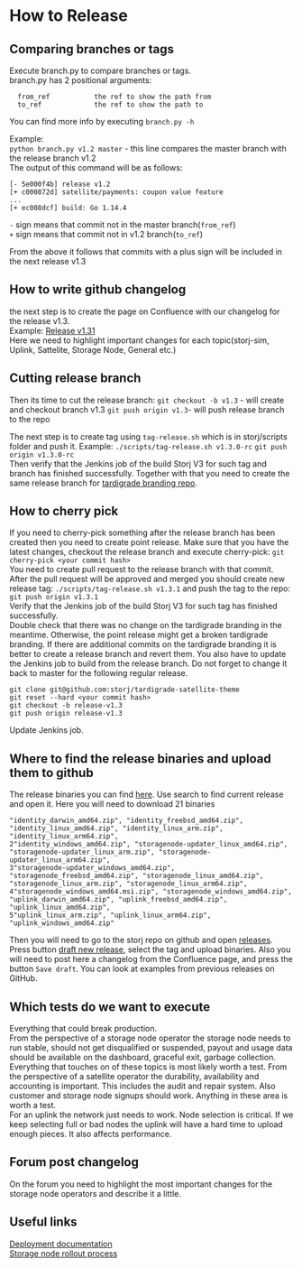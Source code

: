 # How to Release
## Comparing branches or tags

Execute branch.py to compare branches or tags.  
branch.py has 2 positional arguments:
```
  from_ref           the ref to show the path from
  to_ref             the ref to show the path to
```
You can find more info by executing `branch.py -h`

Example:  
`python branch.py v1.2 master` - this line compares the master branch with the release branch v1.2  
The output of this command will be as follows:
```
[- 5e000f4b] release v1.2
[+ c000872d] satellite/payments: coupon value feature
...
[+ ec008dcf] build: Go 1.14.4
```
`-` sign means that commit not in the master branch(`from_ref`)  
`+` sign means that commit not in v1.2 branch(`to_ref`)

From the above it follows that commits with a plus sign will be included in the next release v1.3

## How to write github changelog

the next step is to create the page on Confluence with our changelog for the release v1.3.   
Example: [Release v1.31](https://storjlabs.atlassian.net/wiki/spaces/ENG/pages/1812791357/Release%2Bv1.31)  
Here we need to highlight important changes for each topic(storj-sim, Uplink, Sattelite, Storage Node, General etc.)

## Cutting release branch

Then its time to cut the release branch:
`git checkout -b v1.3` - will create and checkout branch v1.3 
`git push origin v1.3`- will push release branch to the repo

The next step is to create tag using `tag-release.sh` which is in storj/scripts folder and push it.
Example:
`./scripts/tag-release.sh v1.3.0-rc`
`git push origin v1.3.0-rc`  
Then verify that the Jenkins job of the build Storj V3 for such tag and branch has finished successfully.
Together with that you need to create the same release branch for [tardigrade branding repo](https://github.com/storj/tardigrade-satellite-theme).

## How to cherry pick

If you need to cherry-pick something after the release branch has been created then you need to create point release.
Make sure that you have the latest changes, checkout the release branch and execute cherry-pick:
`git cherry-pick <your commit hash>`  
You need to create pull request to the release branch with that commit. After the pull request will be approved and merged you should create new release tag:
`./scripts/tag-release.sh v1.3.1`
and push the tag to the repo:
`git push origin v1.3.1`  
Verify that the Jenkins job of the build Storj V3 for such tag has finished successfully.  
Double check that there was no change on the tardigrade branding in the meantime. Otherwise, the point release might get a broken tardigrade branding. If there are additional commits on the tardigrade branding it is better to create a release branch and revert them. You also have to update the Jenkins job to build from the release branch. Do not forget to change it back to master for the following regular release.
```
git clone git@github.com:storj/tardigrade-satellite-theme
git reset --hard <your commit hash>
git checkout -b release-v1.3
git push origin release-v1.3
```
Update Jenkins job.

## Where to find the release binaries and upload them to github

The release binaries you can find [here](https://storj-v3-alpha-builds.storage.googleapis.com/index.html).
Use search to find current release and open it.
Here you will need to download 21 binaries
```
"identity_darwin_amd64.zip", "identity_freebsd_amd64.zip", "identity_linux_amd64.zip", "identity_linux_arm.zip", "identity_linux_arm64.zip",
2"identity_windows_amd64.zip", "storagenode-updater_linux_amd64.zip", "storagenode-updater_linux_arm.zip", "storagenode-updater_linux_arm64.zip", 
3"storagenode-updater_windows_amd64.zip", "storagenode_freebsd_amd64.zip", "storagenode_linux_amd64.zip", "storagenode_linux_arm.zip", "storagenode_linux_arm64.zip", 
4"storagenode_windows_amd64.msi.zip", "storagenode_windows_amd64.zip", "uplink_darwin_amd64.zip", "uplink_freebsd_amd64.zip", "uplink_linux_amd64.zip", 
5"uplink_linux_arm.zip", "uplink_linux_arm64.zip", "uplink_windows_amd64.zip"
``` 
Then you will need to go to the storj repo on github and open  [releases](https://github.com/storj/storj/releases).
Press button [draft new release](https://github.com/storj/storj/releases/new), select the tag and upload binaries.
Also you will need to post here a changelog from the Confluence page, and press the button `Save draft`. You can look at examples from previous releases on GitHub.

## Which tests do we want to execute
Everything that could break production.  
From the perspective of a storage node operator the storage node needs to run stable, should not get disqualified or suspended, payout and usage data should be available on the dashboard, graceful exit, garbage collection. Everything that touches on of these topics is most likely worth a test.
From the perspective of a satellite operator the durability, availability and accounting is important. This includes the audit and repair system. Also customer and storage node signups should work. Anything in these area is worth a test.  
For an uplink the network just needs to work. Node selection is critical. If we keep selecting full or bad nodes the uplink will have a hard time to upload enough pieces. It also affects performance.

## Forum post changelog
On the forum you need to highlight the most important changes for the storage node operators and describe it a little.

## Useful links
[Deployment documentation](https://storjlabs.atlassian.net/wiki/spaces/OPS/pages/153190401/Satellite+-+post+phoenix#satellite.qa.storj.io)  
[Storage node rollout process](https://storjlabs.atlassian.net/wiki/spaces/OPS/pages/138084357/Storagenode)
